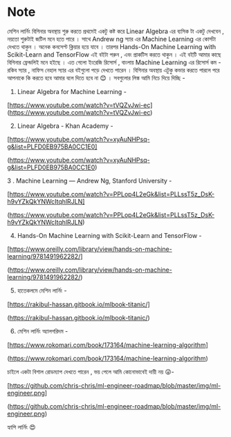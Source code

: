 # Note


মেশিন লার্নিং বিগিনার অবস্থায় শুরু করতে প্রথমেই একটু কষ্ট করে Linear Algebra এর ব্যসিক টা একটু দেখবেন ,
নয়তো শুরুটাই জটিল মনে হতে পারে । সাথে Andrew ng স্যার এর Machine Learning এর কোর্সটা দেখতে থাকুন ।
অনেক কনসেপ্ট ক্লিয়ার হয়ে যাবে । তারপর Hands-On Machine Learning with Scikit-Learn and TensorFlow এই বইটা পরুন ,
এবং প্রাকটিস করতে থাকুন । এই বইটি আমার কাছে বিগিনার ফ্রেন্ডলিই  মনে হইছে । এত গেলো ইংরেজি রিসোর্স , 
বাংলায় Machine Learning  এর রিসোর্স কম - রকিব স্যার , নাফিস নেহাল স্যার এর বইগুলো পড়ে দেখতে পারেন ।
বিগিনার অবস্থায় এটুকু কভার করতে পারলে পরে আপনাকে কি করতে হবে আমার বলে দিতে হবে না 😊 ।
সবগুলোর লিঙ্ক আমি নিচে দিয়ে দিচ্ছি -

1. Linear Algebra for Machine Learning - 

[https://www.youtube.com/watch?v=tVQZvJwi-ec]
(https://www.youtube.com/watch?v=tVQZvJwi-ec)

2. Linear Algebra - Khan Academy - 

[https://www.youtube.com/watch?v=xyAuNHPsq-g&list=PLFD0EB975BA0CC1E0]

(https://www.youtube.com/watch?v=xyAuNHPsq-g&list=PLFD0EB975BA0CC1E0)

3 . Machine Learning — Andrew Ng, Stanford University - 

[https://www.youtube.com/watch?v=PPLop4L2eGk&list=PLLssT5z_DsK-h9vYZkQkYNWcItqhlRJLN]

(https://www.youtube.com/watch?v=PPLop4L2eGk&list=PLLssT5z_DsK-h9vYZkQkYNWcItqhlRJLN)

4. Hands-On Machine Learning with Scikit-Learn and TensorFlow - 

[https://www.oreilly.com/library/view/hands-on-machine-learning/9781491962282/]

(https://www.oreilly.com/library/view/hands-on-machine-learning/9781491962282/)

5. হাতেকলমে মেশিন লার্নিং - 

[https://rakibul-hassan.gitbook.io/mlbook-titanic/]

(https://rakibul-hassan.gitbook.io/mlbook-titanic/)

6. মেশিন লার্নিং অ‍্যালগরিদম - 

[https://www.rokomari.com/book/173164/machine-learning-algorithm]

(https://www.rokomari.com/book/173164/machine-learning-algorithm)

চাইলে একটা বিশাল রোডম্যাপ দেখতে পারেন , ভয় পেলে আমি কোনোভাবেই দায়ী নয় 😜- 

[https://github.com/chris-chris/ml-engineer-roadmap/blob/master/img/ml-engineer.png]

(https://github.com/chris-chris/ml-engineer-roadmap/blob/master/img/ml-engineer.png)

হ্যাপি লার্নিং 😍

